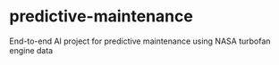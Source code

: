 # predictive-maintenance
End-to-end AI project for predictive maintenance using NASA turbofan engine data
